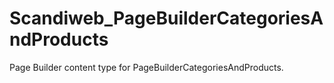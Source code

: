 # Scandiweb_PageBuilderCategoriesAndProducts

Page Builder content type for PageBuilderCategoriesAndProducts.
